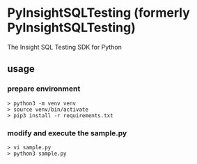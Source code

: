 # PyInsightSQLTesting (formerly PyInsightSQLTesting)
The Insight SQL Testing SDK for Python

## usage

### prepare environment
```
> python3 -m venv venv
> source venv/bin/activate
> pip3 install -r requirements.txt
```

### modify and execute the sample.py
```
> vi sample.py
> python3 sample.py
```